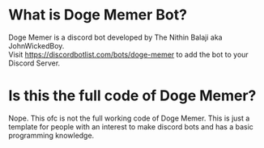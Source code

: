 # What is Doge Memer Bot? 
Doge Memer is a discord bot developed by The Nithin Balaji aka JohnWickedBoy.<br> 
Visit https://discordbotlist.com/bots/doge-memer to add the bot to your Discord Server.

# Is this the full code of Doge Memer? 
Nope. This ofc is not the full working code of Doge Memer. This is just a template for people with an interest to make discord bots and has a basic programming knowledge. 
